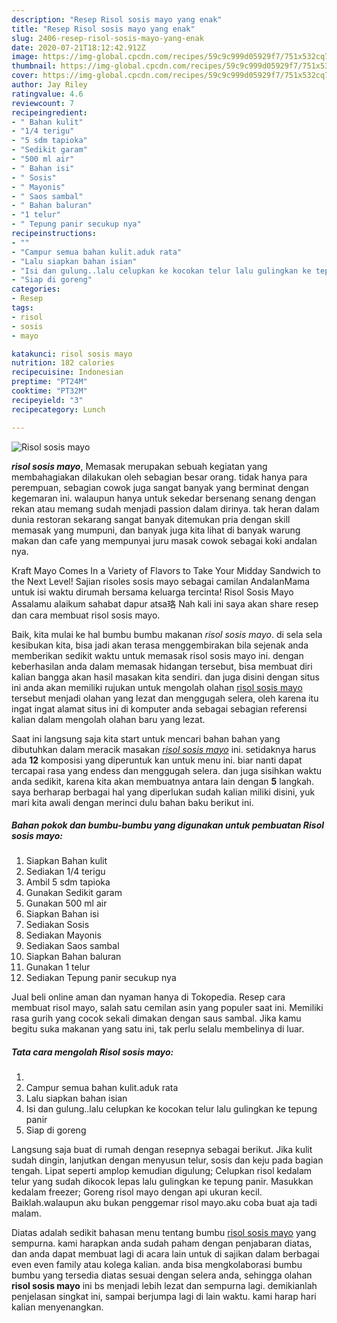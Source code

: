 ```yaml
---
description: "Resep Risol sosis mayo yang enak"
title: "Resep Risol sosis mayo yang enak"
slug: 2406-resep-risol-sosis-mayo-yang-enak
date: 2020-07-21T18:12:42.912Z
image: https://img-global.cpcdn.com/recipes/59c9c999d05929f7/751x532cq70/risol-sosis-mayo-foto-resep-utama.jpg
thumbnail: https://img-global.cpcdn.com/recipes/59c9c999d05929f7/751x532cq70/risol-sosis-mayo-foto-resep-utama.jpg
cover: https://img-global.cpcdn.com/recipes/59c9c999d05929f7/751x532cq70/risol-sosis-mayo-foto-resep-utama.jpg
author: Jay Riley
ratingvalue: 4.6
reviewcount: 7
recipeingredient:
- " Bahan kulit"
- "1/4 terigu"
- "5 sdm tapioka"
- "Sedikit garam"
- "500 ml air"
- " Bahan isi"
- " Sosis"
- " Mayonis"
- " Saos sambal"
- " Bahan baluran"
- "1 telur"
- " Tepung panir secukup nya"
recipeinstructions:
- ""
- "Campur semua bahan kulit.aduk rata"
- "Lalu siapkan bahan isian"
- "Isi dan gulung..lalu celupkan ke kocokan telur lalu gulingkan ke tepung panir"
- "Siap di goreng"
categories:
- Resep
tags:
- risol
- sosis
- mayo

katakunci: risol sosis mayo 
nutrition: 182 calories
recipecuisine: Indonesian
preptime: "PT24M"
cooktime: "PT32M"
recipeyield: "3"
recipecategory: Lunch

---
```



![Risol sosis mayo](https://img-global.cpcdn.com/recipes/59c9c999d05929f7/751x532cq70/risol-sosis-mayo-foto-resep-utama.jpg)

<b><i>risol sosis mayo</i></b>, Memasak merupakan sebuah kegiatan yang membahagiakan dilakukan oleh sebagian besar orang. tidak hanya para perempuan, sebagian cowok juga sangat banyak yang berminat dengan kegemaran ini. walaupun hanya untuk sekedar bersenang senang dengan rekan atau memang sudah menjadi passion dalam dirinya. tak heran dalam dunia restoran sekarang sangat banyak ditemukan pria dengan skill memasak yang mumpuni, dan banyak juga kita lihat di banyak warung makan dan cafe yang mempunyai juru masak cowok sebagai koki andalan nya.

Kraft Mayo Comes In a Variety of Flavors to Take Your Midday Sandwich to the Next Level! Sajian risoles sosis mayo sebagai camilan AndalanMama untuk isi waktu dirumah bersama keluarga tercinta! Risol Sosis Mayo Assalamu alaikum sahabat dapur atsa珞 Nah kali ini saya akan share resep dan cara membuat risol sosis mayo.

Baik, kita mulai ke hal bumbu bumbu makanan <i>risol sosis mayo</i>. di sela sela kesibukan kita, bisa jadi akan terasa menggembirakan bila sejenak anda memberikan sedikit waktu untuk memasak risol sosis mayo ini. dengan keberhasilan anda dalam memasak hidangan tersebut, bisa membuat diri kalian bangga akan hasil masakan kita sendiri. dan juga disini dengan situs ini anda akan memiliki rujukan untuk mengolah olahan <u>risol sosis mayo</u> tersebut menjadi olahan yang lezat dan menggugah selera, oleh karena itu ingat ingat alamat situs ini di komputer anda sebagai sebagian referensi kalian dalam mengolah olahan baru yang lezat.


Saat ini langsung saja kita start untuk mencari bahan bahan yang dibutuhkan dalam meracik masakan <u><i>risol sosis mayo</i></u> ini. setidaknya harus ada <b>12</b> komposisi yang diperuntuk kan untuk menu ini. biar nanti dapat tercapai rasa yang endess dan menggugah selera. dan juga sisihkan waktu anda sedikit, karena kita akan membuatnya antara lain dengan <b>5</b> langkah. saya berharap berbagai hal yang diperlukan sudah kalian miliki disini, yuk mari kita awali dengan merinci dulu bahan baku berikut ini.

<!--inarticleads1-->

##### Bahan pokok dan bumbu-bumbu yang digunakan untuk pembuatan Risol sosis mayo:

1. Siapkan  Bahan kulit
1. Sediakan 1/4 terigu
1. Ambil 5 sdm tapioka
1. Gunakan Sedikit garam
1. Gunakan 500 ml air
1. Siapkan  Bahan isi
1. Sediakan  Sosis
1. Sediakan  Mayonis
1. Sediakan  Saos sambal
1. Siapkan  Bahan baluran
1. Gunakan 1 telur
1. Sediakan  Tepung panir secukup nya


Jual beli online aman dan nyaman hanya di Tokopedia. Resep cara membuat risol mayo, salah satu cemilan asin yang populer saat ini. Memiliki rasa gurih yang cocok sekali dimakan dengan saus sambal. Jika kamu begitu suka makanan yang satu ini, tak perlu selalu membelinya di luar. 

<!--inarticleads2-->

##### Tata cara mengolah Risol sosis mayo:

1. 
1. Campur semua bahan kulit.aduk rata
1. Lalu siapkan bahan isian
1. Isi dan gulung..lalu celupkan ke kocokan telur lalu gulingkan ke tepung panir
1. Siap di goreng


Langsung saja buat di rumah dengan resepnya sebagai berikut. Jika kulit sudah dingin, lanjutkan dengan menyusun telur, sosis dan keju pada bagian tengah. Lipat seperti amplop kemudian digulung; Celupkan risol kedalam telur yang sudah dikocok lepas lalu gulingkan ke tepung panir. Masukkan kedalam freezer; Goreng risol mayo dengan api ukuran kecil. Baiklah.walaupun aku bukan penggemar risol mayo.aku coba buat aja tadi malam. 

Diatas adalah sedikit bahasan menu tentang bumbu <u>risol sosis mayo</u> yang sempurna. kami harapkan anda sudah paham dengan penjabaran diatas, dan anda dapat membuat lagi di acara lain untuk di sajikan dalam berbagai even even family atau kolega kalian. anda bisa mengkolaborasi bumbu bumbu yang tersedia diatas sesuai dengan selera anda, sehingga olahan <b>risol sosis mayo</b> ini bs menjadi lebih lezat dan sempurna lagi. demikianlah penjelasan singkat ini, sampai berjumpa lagi di lain waktu. kami harap hari kalian menyenangkan.
